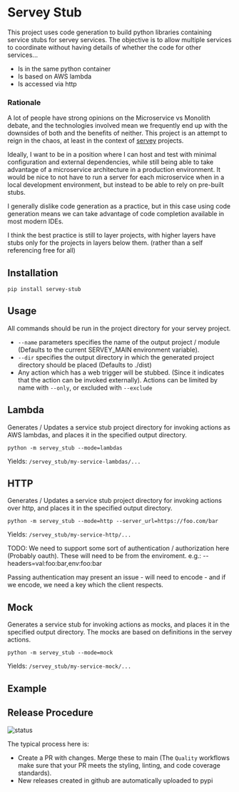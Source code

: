 # Servey Stub

This project uses code generation to build python libraries containing service stubs for servey services.
The objective is to allow multiple services to coordinate without having details of whether the code for 
other services...

* Is in the same python container
* Is based on AWS lambda
* Is accessed via http

### Rationale

A lot of people have strong opinions on the Microservice vs Monolith debate, and the technologies involved mean
we frequently end up with the downsides of both and the benefits of neither. This project is an attempt to reign in
the chaos, at least in the context of [servey](https://github.org/tofarr/servey) projects.

Ideally, I want to be in a position where I can host and test with minimal configuration and external dependencies,
while still being able to take advantage of a microservice architecture in a production environment. It would be nice
to not have to run a server for each microservice when in a local development environment, but instead to be able
to rely on pre-built stubs.

I generally dislike code generation as a practice, but in this case using code generation means we can take advantage
of code completion available in most modern IDEs.

I think the best practice is still to layer projects, with higher layers have stubs only for the projects in layers 
below them. (rather than a self referencing free for all)

## Installation

`pip install servey-stub`

## Usage

All commands should be run in the project directory for your servey project.

* `--name` parameters specifies the name of the output project / module (Defaults to the current SERVEY_MAIN
  environment variable).
* `--dir` specifies the output directory in which the generated project directory should be placed (Defaults to ./dist)
* Any action which has a web trigger will be stubbed. (Since it indicates that the action can be invoked externally).
  Actions can be limited by name with `--only`, or excluded with `--exclude`

## Lambda

Generates / Updates a service stub project directory for invoking actions as AWS lambdas, and places it in the specified 
output directory.

`python -m servey_stub --mode=lambdas`

Yields: `/servey_stub/my-service-lambdas/...`

## HTTP

Generates / Updates a service stub project directory for invoking actions over http, and places it in the specified 
output directory.

`python -m servey_stub --mode=http --server_url=https://foo.com/bar`

Yields: `/servey_stub/my-service-http/...`

TODO: We need to support some sort of authentication / authorization here (Probably oauth). These will need to be from
the enviroment.
e.g.: --headers=val:foo:bar,env:foo:bar

Passing authentication may present an issue - will need to encode - and if we encode, we need a key which the client
respects.

## Mock

Generates a service stub for invoking actions as mocks, and places it in the specified output directory. The mocks are
based on definitions in the servey actions.

`python -m servey_stub --mode=mock`

Yields: `/servey_stub/my-service-mock/...`

## Example

## Release Procedure

![status](https://github.com/tofarr/servey-stub/actions/workflows/quality.yml/badge.svg?branch=main)

The typical process here is:
* Create a PR with changes. Merge these to main (The `Quality` workflows make sure that your PR
  meets the styling, linting, and code coverage standards).
* New releases created in github are automatically uploaded to pypi
